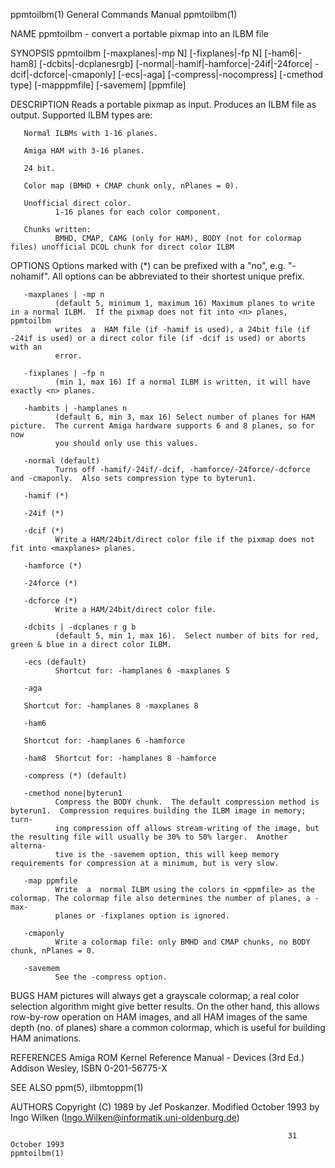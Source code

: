 ppmtoilbm(1)                                                  General Commands Manual                                                 ppmtoilbm(1)

NAME
       ppmtoilbm - convert a portable pixmap into an ILBM file

SYNOPSIS
       ppmtoilbm   [-maxplanes|-mp   N]   [-fixplanes|-fp   N]   [-ham6|-ham8]   [-dcbits|-dcplanesrgb]  [-normal|-hamif|-hamforce|-24if|-24force|
       -dcif|-dcforce|-cmaponly] [-ecs|-aga] [-compress|-nocompress] [-cmethod type] [-mapppmfile] [-savemem] [ppmfile]

DESCRIPTION
       Reads a portable pixmap as input.  Produces an ILBM file as output.  Supported ILBM types are:

       Normal ILBMs with 1-16 planes.

       Amiga HAM with 3-16 planes.

       24 bit.

       Color map (BMHD + CMAP chunk only, nPlanes = 0).

       Unofficial direct color.
              1-16 planes for each color component.

       Chunks written:
              BMHD, CMAP, CAMG (only for HAM), BODY (not for colormap files) unofficial DCOL chunk for direct color ILBM

OPTIONS
       Options marked with (*) can be prefixed with a "no", e.g. "-nohamif". All options can be abbreviated to their shortest unique prefix.

       -maxplanes | -mp n
              (default 5, minimum 1, maximum 16) Maximum planes to write in a normal ILBM.  If the pixmap does not fit into <n> planes,  ppmtoilbm
              writes  a  HAM file (if -hamif is used), a 24bit file (if -24if is used) or a direct color file (if -dcif is used) or aborts with an
              error.

       -fixplanes | -fp n
              (min 1, max 16) If a normal ILBM is written, it will have exactly <n> planes.

       -hambits | -hamplanes n
              (default 6, min 3, max 16) Select number of planes for HAM picture.  The current Amiga hardware supports 6 and 8 planes, so for  now
              you should only use this values.

       -normal (default)
              Turns off -hamif/-24if/-dcif, -hamforce/-24force/-dcforce and -cmaponly.  Also sets compression type to byterun1.

       -hamif (*)

       -24if (*)

       -dcif (*)
              Write a HAM/24bit/direct color file if the pixmap does not fit into <maxplanes> planes.

       -hamforce (*)

       -24force (*)

       -dcforce (*)
              Write a HAM/24bit/direct color file.

       -dcbits | -dcplanes r g b
              (default 5, min 1, max 16).  Select number of bits for red, green & blue in a direct color ILBM.

       -ecs (default)
              Shortcut for: -hamplanes 6 -maxplanes 5

       -aga

       Shortcut for: -hamplanes 8 -maxplanes 8

       -ham6

       Shortcut for: -hamplanes 6 -hamforce

       -ham8  Shortcut for: -hamplanes 8 -hamforce

       -compress (*) (default)

       -cmethod none|byterun1
              Compress the BODY chunk.  The default compression method is byterun1.  Compression requires building the ILBM image in memory; turn‐
              ing compression off allows stream-writing of the image, but the resulting file will usually be 30% to 50% larger.  Another  alterna‐
              tive is the -savemem option, this will keep memory requirements for compression at a minimum, but is very slow.

       -map ppmfile
              Write  a  normal ILBM using the colors in <ppmfile> as the colormap. The colormap file also determines the number of planes, a -max‐
              planes or -fixplanes option is ignored.

       -cmaponly
              Write a colormap file: only BMHD and CMAP chunks, no BODY chunk, nPlanes = 0.

       -savemem
              See the -compress option.

BUGS
       HAM pictures will always get a grayscale colormap; a real color selection algorithm might give better results.  On  the  other  hand,  this
       allows  row-by-row  operation  on HAM images, and all HAM images of the same depth (no. of planes) share a common colormap, which is useful
       for building HAM animations.

REFERENCES
       Amiga ROM Kernel Reference Manual - Devices (3rd Ed.)
       Addison Wesley, ISBN 0-201-56775-X

SEE ALSO
       ppm(5), ilbmtoppm(1)

AUTHORS
       Copyright (C) 1989 by Jef Poskanzer.
       Modified October 1993 by Ingo Wilken (Ingo.Wilken@informatik.uni-oldenburg.de)

                                                                  31 October 1993                                                     ppmtoilbm(1)
